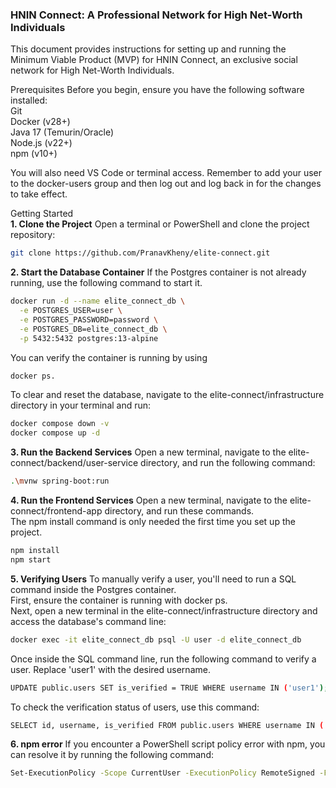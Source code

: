 ### HNIN Connect: A Professional Network for High Net-Worth Individuals ### 
This document provides instructions for setting up and running the Minimum Viable Product (MVP) for HNIN Connect, an exclusive social network for High Net-Worth Individuals.

Prerequisites
Before you begin, ensure you have the following software installed:  
Git  
Docker (v28+)  
Java 17 (Temurin/Oracle)  
Node.js (v22+)  
npm (v10+)  
  
You will also need VS Code or terminal access. Remember to add your user to the docker-users group and then log out and log back in for the changes to take effect.
  
Getting Started  
**1. Clone the Project**
Open a terminal or PowerShell and clone the project repository:
```Bash
git clone https://github.com/PranavKheny/elite-connect.git
```

**2. Start the Database Container**
If the Postgres container is not already running, use the following command to start it.   
```Bash
docker run -d --name elite_connect_db \
  -e POSTGRES_USER=user \
  -e POSTGRES_PASSWORD=password \
  -e POSTGRES_DB=elite_connect_db \
  -p 5432:5432 postgres:13-alpine
```
You can verify the container is running by using 
```Bash
docker ps.
```
To clear and reset the database, navigate to the elite-connect/infrastructure directory in your terminal and run:
```Bash
docker compose down -v
docker compose up -d
```

**3. Run the Backend Services**
Open a new terminal, navigate to the elite-connect/backend/user-service directory, and run the following command:
```Bash
.\mvnw spring-boot:run
```
**4. Run the Frontend Services**
Open a new terminal, navigate to the elite-connect/frontend-app directory, and run these commands.  
The npm install command is only needed the first time you set up the project.
```Bash
npm install
npm start
```

**5. Verifying Users**
To manually verify a user, you'll need to run a SQL command inside the Postgres container.  
First, ensure the container is running with docker ps.  
Next, open a new terminal in the elite-connect/infrastructure directory and access the database's command line:  
```Bash
docker exec -it elite_connect_db psql -U user -d elite_connect_db
```
Once inside the SQL command line, run the following command to verify a user. Replace 'user1' with the desired username.
```Bash
UPDATE public.users SET is_verified = TRUE WHERE username IN ('user1');
```
To check the verification status of users, use this command:
```Bash
SELECT id, username, is_verified FROM public.users WHERE username IN ('user1','user2');
```
**6. npm error**
If you encounter a PowerShell script policy error with npm, you can resolve it by running the following command:
```Bash
Set-ExecutionPolicy -Scope CurrentUser -ExecutionPolicy RemoteSigned -Force
```
